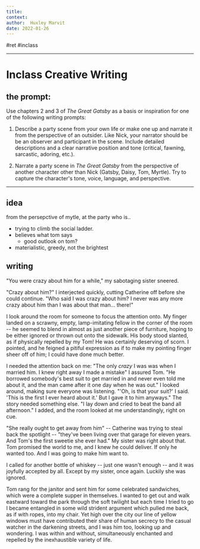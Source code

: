 ```yaml
---
title:   
context: 
author:  Huxley Marvit
date: 2022-01-26
---
```


#ret #inclass 

***

# Inclass Creative Writing

## the prompt: 
Use chapters 2 and 3 of _The Great Gatsby_ as a basis or inspiration for one of the following writing prompts:

1. Describe a party scene from your own life or make one up and narrate it from the perspective of an outsider. Like Nick, your narrator should be be an observer and participant in the scene. Include detailed descriptions and a clear narrative position and tone (critical, fawning, sarcastic, adoring, etc.). 

2. Narrate a party scene in _The Great Gatsby_ from the perspective of another character other than Nick (Gatsby, Daisy, Tom, Myrtle). Try to capture the character's tone, voice, language, and perspective.

***


## idea
from the persepctive of mytle, at the party
who is.. 
- trying to climb the social ladder.
- believes what tom says
	- good outlook on tom?
- materialistic, greedy, not the brightest

## writing

"You were crazy about him for a while," my sabotaging sister sneered.

"Crazy about him?" I interjected quickly, cutting Catherine off before she could continue. "Who said I was crazy about him? I never was any more crazy about him than I was about that man... there!"

I look around the room for someone to focus the attention onto. My finger landed on a scrawny, empty, lamp-imitating fellow in the corner of the room -- he seemed to blend in almost as just another piece of furniture, hoping to be either ignored or thrown out onto the sidewalk. His body stood slanted, as if physically repelled by my Tom! He was certainly deserving of scorn. I pointed, and he feigned a pitiful expression as if to make my pointing finger sheer off of him;  I could have done much better.

I needed the attention back on me: "The only _crazy_ I was was when I married him. I knew right away I made a mistake" I assured Tom. "He borrowed somebody's best suit to get married in and never even told me about it, and the man came after it one day when he was out." I looked around, making sure everyone was listening. "'Oh, is that your suit?' I said. 'This is the first I ever heard about it.' But I gave it to him anyways." The story needed something else. "I lay down and cried to beat the band all afternoon." I added, and the room looked at me understandingly, right on cue.

"She really ought to get away from him" -- Catherine was trying to steal back the spotlight -- "they've been living over that garage for eleven years. And Tom's the first sweetie she ever had." My sister was right about that. Tom promised the world to me, and I knew he could deliver. If only he wanted too. And I was going to make him want to.

I called for another bottle of whiskey -- just one wasn't enough -- and it was joyfully accepted by all. Except by my sister, once again. Luckily she was ignored.


Tom rang for the janitor and sent him for some celebrated sandwiches, which were a complete supper in themselves. I wanted to get out and walk eastward toward the park through the soft twilight but each time I tried to go I became entangled in some wild strident argument which pulled me back, as if with ropes, into my chair. Yet high over the city our line of yellow windows must have contributed their share of human secrecy to the casual watcher in the darkening streets, and I was him too, looking up and wondering. I was within and without, simultaneously enchanted and repelled by the inexhaustible variety of life.









